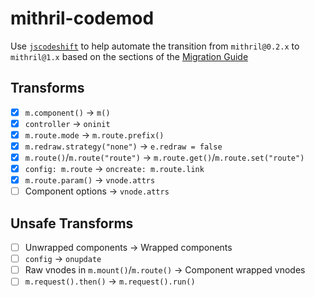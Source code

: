 mithril-codemod
===============

Use [`jscodeshift`](https://github.com/facebook/jscodeshift) to help automate the transition from `mithril@0.2.x` to `mithril@1.x` based on the sections of the [Migration Guide](https://github.com/lhorie/mithril.js/blob/rewrite/docs/v1.x-migration.md)

## Transforms

- [x] `m.component()` -> `m()`
- [x] `controller` -> `oninit`
- [x] `m.route.mode` -> `m.route.prefix()`
- [x] `m.redraw.strategy("none")` -> `e.redraw = false`
- [x] `m.route()`/`m.route("route")` -> `m.route.get()`/`m.route.set("route")`
- [x] `config: m.route` -> `oncreate: m.route.link`
- [x] `m.route.param()` -> `vnode.attrs`
- [ ] Component options -> `vnode.attrs`

## Unsafe Transforms

- [ ] Unwrapped components -> Wrapped components
- [ ] `config` -> `onupdate`
- [ ] Raw vnodes in `m.mount()`/`m.route()` -> Component wrapped vnodes
- [ ] `m.request().then()` -> `m.request().run()`
